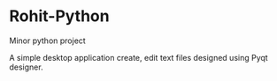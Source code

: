 # Rohit-Python
Minor python project

A simple desktop application create, edit text files designed using Pyqt designer.
